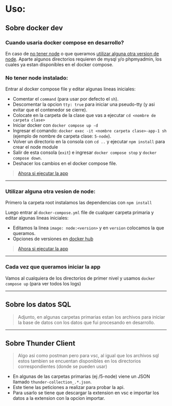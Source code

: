 # Uso:

## Sobre docker dev

### Cuando usaria docker compose en desarrollo?

En caso de [no tener node](#no-tener-node-instalado) o que queramos [utilizar alguna otra version de node](#utilizar-alguna-otra-vesion-de-node).
Aparte algunos directorios requieren de mysql y/o phpmyadmin, los cuales ya estan disponibles en el docker compose.

### No tener node instalado:

Entrar al docker compose file y editar algunas lineas iniciales:

- Comentar el `command` (para usar por defecto el `sh`).
- Descomentar la opcion `tty: true` para iniciar una pseudo-tty (y asi evitar que el contenedor se cierre).
- Colocate en la carpeta de la clase que vas a ejecutar `cd <nombre de carpeta clase>`
- Iniciar docker con `docker compose up -d`
- Ingresar el comando: `docker exec -it <nombre carpeta clase>-app-1 sh` (ejemplo de nombre de carpeta clase: `5-node`).
- Volver un directorio en la consola con `cd ..` y ejecutar `npm install` para crear el node module 
- Salir de esta consola (`exit`) e ingresar `docker compose stop` y `docker compose down`.
- Deshacer los cambios en el docker compose file.

> [Ahora si ejecutar la app](#cada-vez-que-queramos-iniciar-la-app-usamos-docker-compose-up)

---

### Utilizar alguna otra vesion de node:

Primero la carpeta root instalamos las dependencias con `npm install`

Luego entrar al `docker-compose.yml` file de cualquer carpeta primaria y editar algunas lineas iniciales:

- Editamos la linea `image: node:<version>` y en `version` colocamos la que queramos.
- Opciones de versiones en [docker hub](https://hub.docker.com/_/node)

> [Ahora si ejecutar la app](#cada-vez-que-queramos-iniciar-la-app-usamos-docker-compose-up)

---

### Cada vez que queramos iniciar la app 
Vamos al cualquiera de los directorios de primer nivel y usamos `docker compose up` (para ver todos los logs)

---


## Sobre los datos SQL
> Adjunto, en algunas carpetas primarias estan los archivos para iniciar la base de datos
> con los datos que fui procesando en desarrollo.

---

## Sobre Thunder Client

> Algo asi como postman pero para vsc, al igual
> que los archivos sql estos tambien
> se encuentan disponibles en los directorios 
> correspondientes (donde se pueden usar)

- En algunas de las carpetas primarias (ej /5-node) viene un JSON llamado `thunder-collection_.*.json`.
- Este tiene las peticiones a realizar para probar la api.
- Para usarlo se tiene que descargar la extension en vsc e importar los datos a la extension con la opcion importar.
